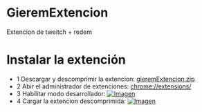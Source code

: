 # GieremExtencion
Extencion de tweitch + redem
# Instalar la extención
* 1 Descargar y descomprimir la extencion: [gieremExtencion.zip](https://github.com/nandordena/GieremExtencion/blob/main/gieremExtencion.zip)
* 2 Abir el administrador de extenciones: [chrome://extensions/](chrome://extensions/)
* 3 Habilitar modo desarrollador: [![Imagen](https://i.ibb.co/w6ZTgy6/image.png)](https://i.ibb.co/w6ZTgy6/image.png)
* 4 Cargar la extencion descomprimida: [![Imagen](https://i.ibb.co/483j2wk/image.png)](https://i.ibb.co/483j2wk/image.png)

